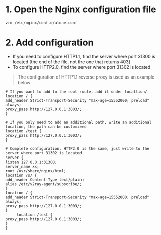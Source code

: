 # 1. Open the Nginx configuration file

```
vim /etc/nginx/conf.d/alone.conf
```

# 2. Add configuration

- If you need to configure HTTP1.1, find the server where port 31300 is located [the end of the file, not the one that returns 403]
- To configure HTTP2.0, find the server where port 31302 is located

> The configuration of HTTP1.1 reverse proxy is used as an example below

```
# If you want to add to the root route, add it under localtion/
location / {
add_header Strict-Transport-Security "max-age=15552000; preload" always;
proxy_pass http://127.0.0.1:3003/;
}

# If you only need to add an additional path, write an additional location, the path can be customized
location /test {
proxy_pass http://127.0.0.1:3003/;
}

# Complete configuration, HTTP2.0 is the same, just write to the server where port 31302 is located
server {
listen 127.0.0.1:31300;
server_name xx;
root /usr/share/nginx/html;
location /s/ {
add_header Content-Type text/plain;
alias /etc/v2ray-agent/subscribe/;
}
location / {
add_header Strict-Transport-Security "max-age=15552000; preload" always;
proxy_pass http://127.0.0.1:3003/;
}
     location /test {
proxy_pass http://127.0.0.1:3003/;
}
}
```
